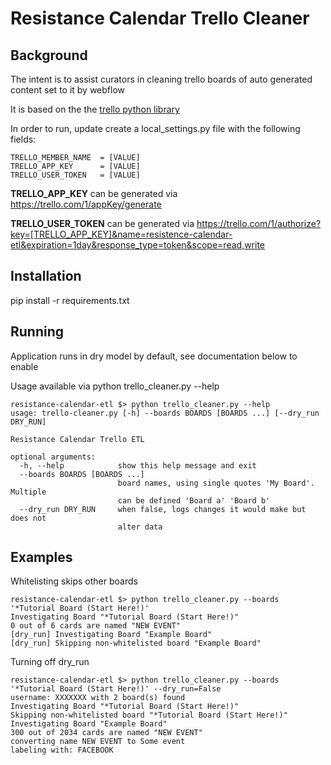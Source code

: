 # Resistance Calendar Trello Cleaner

## Background

The intent is to assist curators in cleaning trello boards of auto generated content set to it by webflow

It is based on the the [trello python library](https://pythonhosted.org/trello/index.html)

In order to run, update create a local_settings.py file with the following fields:
```
TRELLO_MEMBER_NAME  = [VALUE]
TRELLO_APP_KEY      = [VALUE]
TRELLO_USER_TOKEN   = [VALUE]
```

**TRELLO_APP_KEY** can be generated via https://trello.com/1/appKey/generate

**TRELLO_USER_TOKEN** can be generated via https://trello.com/1/authorize?key=[TRELLO_APP_KEY]&name=resistence-calendar-etl&expiration=1day&response_type=token&scope=read,write

## Installation

pip install -r requirements.txt

## Running

Application runs in dry model by default, see documentation below to enable

Usage available via python trello_cleaner.py --help

```
resistance-calendar-etl $> python trello_cleaner.py --help
usage: trello-cleaner.py [-h] --boards BOARDS [BOARDS ...] [--dry_run DRY_RUN]

Resistance Calendar Trello ETL

optional arguments:
  -h, --help            show this help message and exit
  --boards BOARDS [BOARDS ...]
                        board names, using single quotes 'My Board'. Multiple
                        can be defined 'Board a' 'Board b'
  --dry_run DRY_RUN     when false, logs changes it would make but does not
                        alter data
```

## Examples

Whitelisting skips other boards
```
resistance-calendar-etl $> python trello_cleaner.py --boards '*Tutorial Board (Start Here!)'
Investigating Board "*Tutorial Board (Start Here!)"
0 out of 6 cards are named "NEW EVENT"
[dry_run] Investigating Board "Example Board"
[dry_run] Skipping non-whitelisted board "Example Board"
```

Turning off dry_run
```
resistance-calendar-etl $> python trello_cleaner.py --boards '*Tutorial Board (Start Here!)' --dry_run=False
username: XXXXXXX with 2 board(s) found
Investigating Board "*Tutorial Board (Start Here!)"
Skipping non-whitelisted board "*Tutorial Board (Start Here!)"
Investigating Board "Example Board"
300 out of 2034 cards are named "NEW EVENT"
converting name NEW EVENT to Some event
labeling with: FACEBOOK
```
